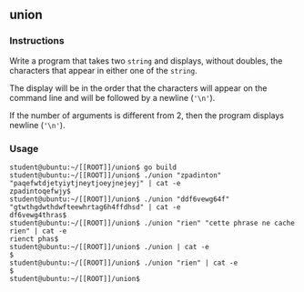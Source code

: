## union

### Instructions

Write a program that takes two `string` and displays, without doubles, the characters that appear in either one of the `string`.

The display will be in the order that the characters will appear on the command line and will be followed by a newline (`'\n'`).

If the number of arguments is different from 2, then the program displays newline (`'\n'`).

### Usage

```console
student@ubuntu:~/[[ROOT]]/union$ go build
student@ubuntu:~/[[ROOT]]/union$ ./union "zpadinton" "paqefwtdjetyiytjneytjoeyjnejeyj" | cat -e
zpadintoqefwjy$
student@ubuntu:~/[[ROOT]]/union$ ./union "ddf6vewg64f" "gtwthgdwthdwfteewhrtag6h4ffdhsd" | cat -e
df6vewg4thras$
student@ubuntu:~/[[ROOT]]/union$ ./union "rien" "cette phrase ne cache rien" | cat -e
rienct phas$
student@ubuntu:~/[[ROOT]]/union$ ./union | cat -e
$
student@ubuntu:~/[[ROOT]]/union$ ./union "rien" | cat -e
$
student@ubuntu:~/[[ROOT]]/union$
```
